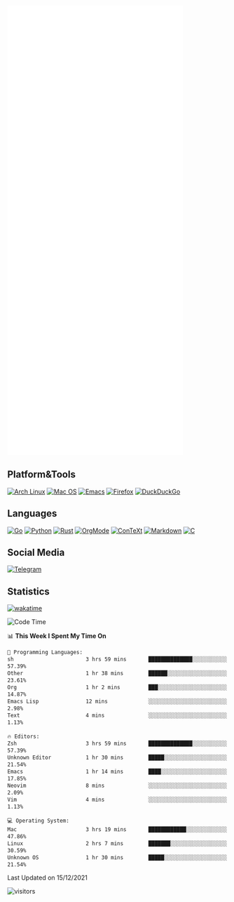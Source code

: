 ![Metrics](https://github.com/SteamedFish/SteamedFish/blob/master/github-metrics.svg)

## Platform&Tools

[![Arch Linux](https://img.shields.io/badge/ArchLinux-1793D1?logo=arch-linux&logoColor=fff&style=flat-square)](https://archlinux.org/)
[![Mac OS](https://img.shields.io/badge/MacOS-000000?style=flat-square&logo=macos&logoColor=F0F0F0)](https://www.apple.com/macos/)
[![Emacs](https://img.shields.io/badge/Emacs-%237F5AB6.svg?&style=flat-square&logo=gnu-emacs&logoColor=white)](https://www.gnu.org/software/emacs/)
[![Firefox](https://img.shields.io/badge/Firefox-FF7139?style=flat-square&logo=Firefox-Browser&logoColor=white)](https://firefox.com/)
[![DuckDuckGo](https://img.shields.io/badge/DuckDuckGo-DE5833?style=flat-square&logo=DuckDuckGo&logoColor=white)](https://duckduckgo.com/)

## Languages

[![Go](https://img.shields.io/badge/Golang-%2300ADD8.svg?style=flat-square&logo=go&logoColor=white)](https://golang.org/)
[![Python](https://img.shields.io/badge/Python-3670A0?style=flat-square&logo=python&logoColor=ffdd54)](https://www.python.org/)
[![Rust](https://img.shields.io/badge/Rust-%23000000.svg?style=flat-square&logo=rust&logoColor=white)](https://www.rust-lang.org/)
[![OrgMode](https://img.shields.io/badge/OrgMode-%23000000.svg?style=flat-square&logo=org&logoColor=white)](https://orgmode.org/)
[![ConTeXt](https://img.shields.io/badge/ConTeXt-%23008080.svg?style=flat-square&logo=latex&logoColor=white)](https://contextgarden.net/)
[![Markdown](https://img.shields.io/badge/MarkDown-%23000000.svg?style=flat-square&logo=markdown&logoColor=white)](https://daringfireball.net/projects/markdown/)
[![C](https://img.shields.io/badge/C-%2300599C.svg?style=flat-square&logo=c&logoColor=white)](https://www.iso.org/standard/74528.html)

## Social Media

[![Telegram](https://img.shields.io/badge/SteamedFish-2CA5E0?style=social&logo=telegram&logoColor=white)](https://t.me/SteamedFish)

## Statistics
[![wakatime](https://wakatime.com/badge/user/168280d6-fcf2-4b4f-ad3a-dc4612f35b38.svg)](https://wakatime.com/@168280d6-fcf2-4b4f-ad3a-dc4612f35b38)

<!--START_SECTION:waka-->
![Code Time](http://img.shields.io/badge/Code%20Time-1%2C510%20hrs%2029%20mins-blue)

📊 **This Week I Spent My Time On** 

```text
💬 Programming Languages: 
sh                       3 hrs 59 mins       ██████████████░░░░░░░░░░░   57.39% 
Other                    1 hr 38 mins        ██████░░░░░░░░░░░░░░░░░░░   23.61% 
Org                      1 hr 2 mins         ███░░░░░░░░░░░░░░░░░░░░░░   14.87% 
Emacs Lisp               12 mins             ░░░░░░░░░░░░░░░░░░░░░░░░░   2.98% 
Text                     4 mins              ░░░░░░░░░░░░░░░░░░░░░░░░░   1.13%

🔥 Editors: 
Zsh                      3 hrs 59 mins       ██████████████░░░░░░░░░░░   57.39% 
Unknown Editor           1 hr 30 mins        █████░░░░░░░░░░░░░░░░░░░░   21.54% 
Emacs                    1 hr 14 mins        ████░░░░░░░░░░░░░░░░░░░░░   17.85% 
Neovim                   8 mins              ░░░░░░░░░░░░░░░░░░░░░░░░░   2.09% 
Vim                      4 mins              ░░░░░░░░░░░░░░░░░░░░░░░░░   1.13%

💻 Operating System: 
Mac                      3 hrs 19 mins       ████████████░░░░░░░░░░░░░   47.86% 
Linux                    2 hrs 7 mins        ███████░░░░░░░░░░░░░░░░░░   30.59% 
Unknown OS               1 hr 30 mins        █████░░░░░░░░░░░░░░░░░░░░   21.54%

```


 Last Updated on 15/12/2021
<!--END_SECTION:waka-->

![visitors](https://visitor-badge.laobi.icu/badge?page_id=SteamedFish.SteamedFish)
